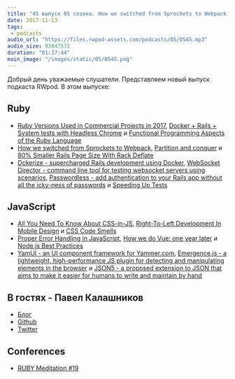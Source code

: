 ```yaml
---
title: "45 выпуск 05 сезона. How we switched from Sprockets to Webpack, CSS Code Smells, WebSocket Director, JSON5 и прочее"
date: 2017-11-13
tags:
 - podcasts
audio_url: "https://files.rwpod-assets.com/podcasts/05/0545.mp3"
audio_size: 93847572
duration: "01:37:44"
main_image: "/images/static/05/0545.png"
---
```


Добрый день уважаемые слушатели. Представляем новый выпуск подкаста RWpod. В этом выпуске:

## Ruby

 - [Ruby Versions Used in Commercial Projects in 2017](https://semaphoreci.com/blog/2017/11/08/ruby-versions-used-in-commercial-projects-in-2017.html), [Docker + Rails + System tests with Headless Chrome](https://dev.to/dstull/docker--rails--system-tests-with-headless-chrome-d00) и [Functional Programming Aspects of the Ruby Language](http://gustavocaso.github.io/2017/11/functional-programming-aspects-of-the-ruby-language/)
 - [How we switched from Sprockets to Webpack](https://rossta.net/blog/from-sprockets-to-webpack.html), [Partition and conquer](https://evilmartians.com/chronicles/partition-and-conquer) и [80% Smaller Rails Page Size With Rack Deflate](https://www.schneems.com/2017/11/08/80-smaller-rails-footprint-with-rack-deflate/)
 - [Dckerize - supercharged Rails development using Docker](https://github.com/pacuna/dckerize), [WebSocket Director - command line tool for testing websocket servers using scenarios](https://github.com/palkan/wsdirector), [Passwordless - add authentication to your Rails app without all the icky-ness of passwords](https://github.com/mikker/passwordless) и [Speeding Up Tests](https://www.driftingruby.com/episodes/speeding-up-tests)

## JavaScript

 - [All You Need To Know About CSS-in-JS](https://hackernoon.com/all-you-need-to-know-about-css-in-js-984a72d48ebc), [Right-To-Left Development In Mobile Design](https://www.smashingmagazine.com/2017/11/right-to-left-mobile-design/) и [CSS Code Smells](https://css-tricks.com/css-code-smells/)
 - [Proper Error Handling in JavaScript](https://scotch.io/tutorials/proper-error-handling-in-javascript), [How we do Vue: one year later](https://about.gitlab.com/2017/11/09/gitlab-vue-one-year-later/) и [Node.js Best Practices](https://github.com/i0natan/nodebestpractices)
 - [YamUI - an UI component framework for Yammer.com](https://microsoft.github.io/YamUI/), [Emergence.js - a lightweight, high-performance JS plugin for detecting and manipulating elements in the browser](https://xtianmiller.github.io/emergence.js/) и [JSON5 - a proposed extension to JSON that aims to make it easier for humans to write and maintain by hand](http://json5.org/)

## В гостях - Павел Калашников

  - [Блог](http://pavelkalashnikov.tumblr.com/)
  - [Github](https://github.com/kalashnikovisme)
  - [Twitter](https://twitter.com/kalashnikovisme)

## Conferences

 - [RUBY Meditation #19](http://www.rubymeditation.com/)

